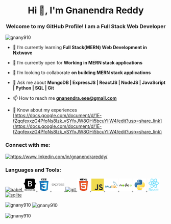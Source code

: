 <h1 align="center">Hi 👋, I'm Gnanendra Reddy</h1>
<h3 align="center">Welcome to my GitHub Profile! I am a Full Stack Web Developer</h3>

<p align="left"> <img src="https://komarev.com/ghpvc/?username=gnany910&label=Profile%20views&color=0e75b6&style=flat" alt="gnany910" /> </p>

- 🔭 I’m currently learning **Full Stack(MERN) Web Development in Nxtwave**

- 🌱 I’m currently open for **Working in MERN stack applications**

- 👯 I’m looking to collaborate **on building MERN stack applications**

- 💬 Ask me about **MongoDB | ExpressJS | ReactJS | NodeJS | JavaScript | Python | SQL | Git**

- 📫 How to reach me **gnanendra.eee@gmail.com**

- 📄 Know about my experiences [https://docs.google.com/document/d/1E-fZqqfexxzG4PfoNs8Izk_vSYfxJW8OHi5bcuYIiW4/edit?usp=share_link](https://docs.google.com/document/d/1E-fZqqfexxzG4PfoNs8Izk_vSYfxJW8OHi5bcuYIiW4/edit?usp=share_link)

<h3 align="left">Connect with me:</h3>
<p align="left">
<a href="https://linkedin.com/in/https://www.linkedin.com/in/gnanendrareddy/" target="blank"><img align="center" src="https://raw.githubusercontent.com/rahuldkjain/github-profile-readme-generator/master/src/images/icons/Social/linked-in-alt.svg" alt="https://www.linkedin.com/in/gnanendrareddy/" height="30" width="40" /></a>
</p>

<h3 align="left">Languages and Tools:</h3>
<p align="left"> <a href="https://babeljs.io/" target="_blank" rel="noreferrer"> <img src="https://www.vectorlogo.zone/logos/babeljs/babeljs-icon.svg" alt="babel" width="40" height="40"/> </a> <a href="https://getbootstrap.com" target="_blank" rel="noreferrer"> <img src="https://raw.githubusercontent.com/devicons/devicon/master/icons/bootstrap/bootstrap-plain-wordmark.svg" alt="bootstrap" width="40" height="40"/> </a> <a href="https://www.w3schools.com/css/" target="_blank" rel="noreferrer"> <img src="https://raw.githubusercontent.com/devicons/devicon/master/icons/css3/css3-original-wordmark.svg" alt="css3" width="40" height="40"/> </a> <a href="https://expressjs.com" target="_blank" rel="noreferrer"> <img src="https://raw.githubusercontent.com/devicons/devicon/master/icons/express/express-original-wordmark.svg" alt="express" width="40" height="40"/> </a> <a href="https://git-scm.com/" target="_blank" rel="noreferrer"> <img src="https://www.vectorlogo.zone/logos/git-scm/git-scm-icon.svg" alt="git" width="40" height="40"/> </a> <a href="https://www.w3.org/html/" target="_blank" rel="noreferrer"> <img src="https://raw.githubusercontent.com/devicons/devicon/master/icons/html5/html5-original-wordmark.svg" alt="html5" width="40" height="40"/> </a> <a href="https://developer.mozilla.org/en-US/docs/Web/JavaScript" target="_blank" rel="noreferrer"> <img src="https://raw.githubusercontent.com/devicons/devicon/master/icons/javascript/javascript-original.svg" alt="javascript" width="40" height="40"/> </a> <a href="https://www.mysql.com/" target="_blank" rel="noreferrer"> <img src="https://raw.githubusercontent.com/devicons/devicon/master/icons/mysql/mysql-original-wordmark.svg" alt="mysql" width="40" height="40"/> </a> <a href="https://nodejs.org" target="_blank" rel="noreferrer"> <img src="https://raw.githubusercontent.com/devicons/devicon/master/icons/nodejs/nodejs-original-wordmark.svg" alt="nodejs" width="40" height="40"/> </a> <a href="https://www.python.org" target="_blank" rel="noreferrer"> <img src="https://raw.githubusercontent.com/devicons/devicon/master/icons/python/python-original.svg" alt="python" width="40" height="40"/> </a> <a href="https://reactjs.org/" target="_blank" rel="noreferrer"> <img src="https://raw.githubusercontent.com/devicons/devicon/master/icons/react/react-original-wordmark.svg" alt="react" width="40" height="40"/> </a> <a href="https://www.sqlite.org/" target="_blank" rel="noreferrer"> <img src="https://www.vectorlogo.zone/logos/sqlite/sqlite-icon.svg" alt="sqlite" width="40" height="40"/> </a> </p>

<p><img align="left" src="https://github-readme-stats.vercel.app/api/top-langs?username=gnany910&show_icons=true&locale=en&layout=compact" alt="gnany910" /></p>

<p>&nbsp;<img align="center" src="https://github-readme-stats.vercel.app/api?username=gnany910&show_icons=true&locale=en" alt="gnany910" /></p>

<p><img align="center" src="https://github-readme-streak-stats.herokuapp.com/?user=gnany910&" alt="gnany910" /></p>
